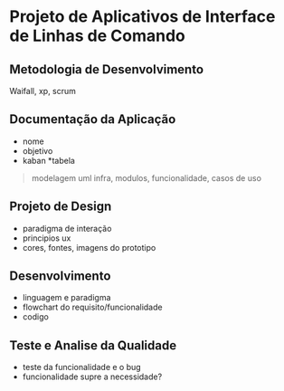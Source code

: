 # Projeto de Aplicativos de Interface de Linhas de Comando

## Metodologia de Desenvolvimento
Waifall, xp, scrum

## Documentação da Aplicação
- nome
- objetivo
- kaban *tabela
> modelagem uml
> infra, modulos, funcionalidade, casos de uso

## Projeto de Design
- paradigma de interação
- principios ux
- cores, fontes, imagens do prototipo

## Desenvolvimento 
- linguagem e paradigma
- flowchart do requisito/funcionalidade
- codigo

## Teste e Analise da Qualidade
- teste da funcionalidade e o bug
- funcionalidade supre a necessidade?
